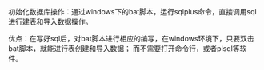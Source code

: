 初始化数据库操作：通过windows下的bat脚本，运行sqlplus命令，直接调用sql进行建表和导入数据操作。

优点：在写好sql后，对bat脚本进行相应的编写，在windows环境下，只要双击bat脚本，就能进行表创建和导入数据；
而不需要打开命令行，或者plsql等软件。
